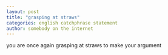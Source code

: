 ```yaml
---
layout: post
title: "grasping at straws"
categories: english catchphrase statement
author: somebody on the internet
---
```


you are once again grasping at straws to make your argument
